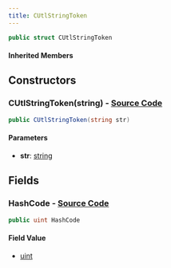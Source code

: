 ```yaml
---
title: CUtlStringToken
---
```


```csharp
public struct CUtlStringToken
```

#### Inherited Members

## Constructors

### **CUtlStringToken(string)** - [Source Code](https://github.com/swiftly-solution/swiftlys2/blob/main/managed/src/SwiftlyS2.Shared/Natives/Structs/CUtlStringToken.cs#L14)

```csharp
public CUtlStringToken(string str)
```

#### Parameters

- **str**: [string](https://learn.microsoft.com/dotnet/api/system.string)

## Fields

### **HashCode** - [Source Code](https://github.com/swiftly-solution/swiftlys2/blob/main/managed/src/SwiftlyS2.Shared/Natives/Structs/CUtlStringToken.cs#L12)

```csharp
public uint HashCode
```

#### Field Value

- [uint](https://learn.microsoft.com/dotnet/api/system.uint32)


